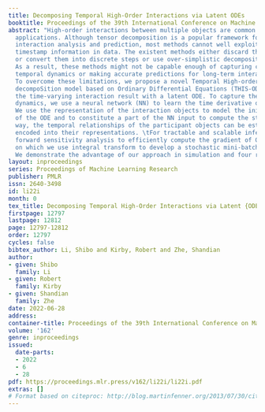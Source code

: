 ```yaml
---
title: Decomposing Temporal High-Order Interactions via Latent ODEs
booktitle: Proceedings of the 39th International Conference on Machine Learning
abstract: "High-order interactions between multiple objects are common in real-world
  applications. Although tensor decomposition is a popular framework for high-order
  interaction analysis and prediction, most methods cannot well exploit the valuable
  timestamp information in data. The existent methods either discard the timestamps
  or convert them into discrete steps or use over-simplistic decomposition models.
  As a result, these methods might not be capable enough of capturing complex, fine-grained
  temporal dynamics or making accurate predictions for long-term interaction results.
  To overcome these limitations, we propose a novel Temporal High-order Interaction
  decompoSition model based on Ordinary Differential Equations (THIS-ODE). We model
  the time-varying interaction result with a latent ODE. To capture the complex temporal
  dynamics, we use a neural network (NN) to learn the time derivative of the ODE state.
  We use the representation of the interaction objects to model the initial value
  of the ODE and to constitute a part of the NN input to compute the state. In this
  way, the temporal relationships of the participant objects can be estimated and
  encoded into their representations. \tFor tractable and scalable inference, we use
  forward sensitivity analysis to efficiently compute the gradient of ODE state, based
  on which we use integral transform to develop a stochastic mini-batch learning algorithm.
  We demonstrate the advantage of our approach in simulation and four real-world applications."
layout: inproceedings
series: Proceedings of Machine Learning Research
publisher: PMLR
issn: 2640-3498
id: li22i
month: 0
tex_title: Decomposing Temporal High-Order Interactions via Latent {ODE}s
firstpage: 12797
lastpage: 12812
page: 12797-12812
order: 12797
cycles: false
bibtex_author: Li, Shibo and Kirby, Robert and Zhe, Shandian
author:
- given: Shibo
  family: Li
- given: Robert
  family: Kirby
- given: Shandian
  family: Zhe
date: 2022-06-28
address:
container-title: Proceedings of the 39th International Conference on Machine Learning
volume: '162'
genre: inproceedings
issued:
  date-parts:
  - 2022
  - 6
  - 28
pdf: https://proceedings.mlr.press/v162/li22i/li22i.pdf
extras: []
# Format based on citeproc: http://blog.martinfenner.org/2013/07/30/citeproc-yaml-for-bibliographies/
---
```

